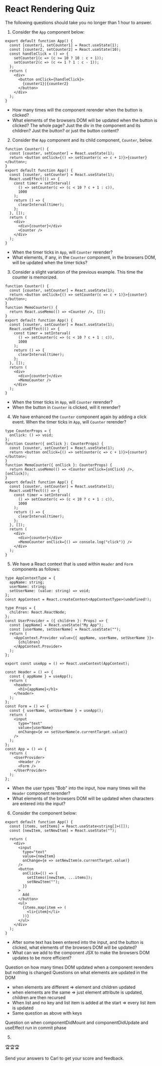 # React Rendering Quiz

The following questions should take you no longer than 1 hour to answer.  

1. Consider the `App` component below:

``` 
export default function App() {
  const [counter1, setCounter1] = React.useState(1);
  const [counter2, setCounter2] = React.useState(10);
  const handleClick = () => {
    setCounter1(c => (c >= 10 ? 10 : c + 1));
    setCounter2(c => (c <= 1 ? 1 : c - 1));
  };
  return (
    <div>
      <button onClick={handleClick}>
        {counter1}|{counter2}
      </button>
    </div>
  );
}
```

- How many times will the component rerender when the button is clicked?
- What elements of the browsers DOM will be updated when the button is clicked? The whole page? Just the div in the component and its children? Just the button? or just the button content?


2. Consider the `App` component and its child component, `Counter`, below. 

```
function Counter() {
  const [counter, setCounter] = React.useState(1);
  return <button onClick={() => setCounter(c => c + 1)}>{counter}</button>;
}
export default function App() {
  const [counter, setCounter] = React.useState(1);
  React.useEffect(() => {
    const timer = setInterval(
      () => setCounter(c => (c < 10 ? c + 1 : c)),
      1000
    );
    return () => {
      clearInterval(timer);
    };
  }, []);
  return (
    <div>
      <div>{counter}</div>
      <Counter />
    </div>
  );
}
```

- When the timer ticks in `App`, will `Counter` rerender?
- What elements, if any, in the `Counter` component, in the browsers DOM, will be updated when the timer ticks?

3. Consider a slight variation of the previous example. This time the counter is memorized. 

```
function Counter() {
  const [counter, setCounter] = React.useState(1);
  return <button onClick={() => setCounter(c => c + 1)}>{counter}</button>;
}
function MemoCounter() {
  return React.useMemo(() => <Counter />, []);
}
export default function App() {
  const [counter, setCounter] = React.useState(1);
  React.useEffect(() => {
    const timer = setInterval(
      () => setCounter(c => (c < 10 ? c + 1 : c)),
      1000
    );
    return () => {
      clearInterval(timer);
    };
  }, []);
  return (
    <div>
      <div>{counter}</div>
      <MemoCounter />
    </div>
  );
}
```
- When the timer ticks in `App`, will `Counter` rerender?
- When the button in `Counter` is clicked, will it rerender?

4. We have enhanced the `Counter` component again by adding a click event. When the timer ticks in `App`, will `Counter` rerender?

```
type CounterProps = {
  onClick: () => void;
};
function Counter({ onClick }: CounterProps) {
  const [counter, setCounter] = React.useState(1);
  return <button onClick={() => setCounter(c => c + 1)}>{counter}</button>;
}
function MemoCounter({ onClick }: CounterProps) {
  return React.useMemo(() => <Counter onClick={onClick} />, [onClick]);
}
export default function App() {
  const [counter, setCounter] = React.useState(1);
  React.useEffect(() => {
    const timer = setInterval(
      () => setCounter(c => (c < 10 ? c + 1 : c)),
      1000
    );
    return () => {
      clearInterval(timer);
    };
  }, []);
  return (
    <div>
      <div>{counter}</div>
      <MemoCounter onClick={() => console.log("click")} />
    </div>
  );
}
```

5. We have a React context that is used within `Header` and `Form` components as follows:

```
type AppContextType = {
  appName: string;
  userName: string;
  setUserName: (value: string) => void;
};
const AppContext = React.createContext<AppContextType>(undefined!);

type Props = {
  children: React.ReactNode;
};
const UserProvider = ({ children }: Props) => {
  const [appName] = React.useState("My App");
  const [userName, setUserName] = React.useState("");
  return (
    <AppContext.Provider value={{ appName, userName, setUserName }}>
      {children}
    </AppContext.Provider>
  );
};

export const useApp = () => React.useContext(AppContext);

const Header = () => {
  const { appName } = useApp();
  return (
    <header>
      <h1>{appName}</h1>
    </header>
  );
};
const Form = () => {
  const { userName, setUserName } = useApp();
  return (
    <input
      type="text"
      value={userName}
      onChange={e => setUserName(e.currentTarget.value)}
    />
  );
};
const App = () => {
  return (
    <UserProvider>
      <Header />
      <Form />
    </UserProvider>
  );
};
```

- When the user types "Bob" into the input, how many times will the `Header` component rerender?
- What elements of the browsers DOM will be updated when characters are entered into the input? 

6. Consider the component below:

```
export default function App() {
  const [items, setItems] = React.useState<string[]>([]);
  const [newItem, setNewItem] = React.useState("");

  return (
    <div>
      <input
        type="text"
        value={newItem}
        onChange={e => setNewItem(e.currentTarget.value)}
      />
      <button
        onClick={() => {
          setItems([newItem, ...items]);
          setNewItem("");
        }}
      >
        Add
      </button>
      <ul>
        {items.map(item => (
          <li>{item}</li>
        ))}
      </ul>
    </div>
  );
}
```

- After some text has been entered into the input, and the button is clicked, what elements of the browsers DOM will be updated? 
- What can we add to the component JSX to make the browsers DOM updates to be more efficient?



Question on how many times DOM updated when a component rerenders but nothing is changed
Questions on what elements are updated in the DOM
- when elements are different => element and children updated
- when elements are the same => just element attribute is updated, children are then recursed
- When list and no key and list item is added at the start => every list item is updated
- Same question as above with keys

Question on when componentDidMount and componentDidUpdate and useEffect run in commit phase

5. 

🏆🏆🏆   

Send your answers to Carl to get your score and feedback. 


